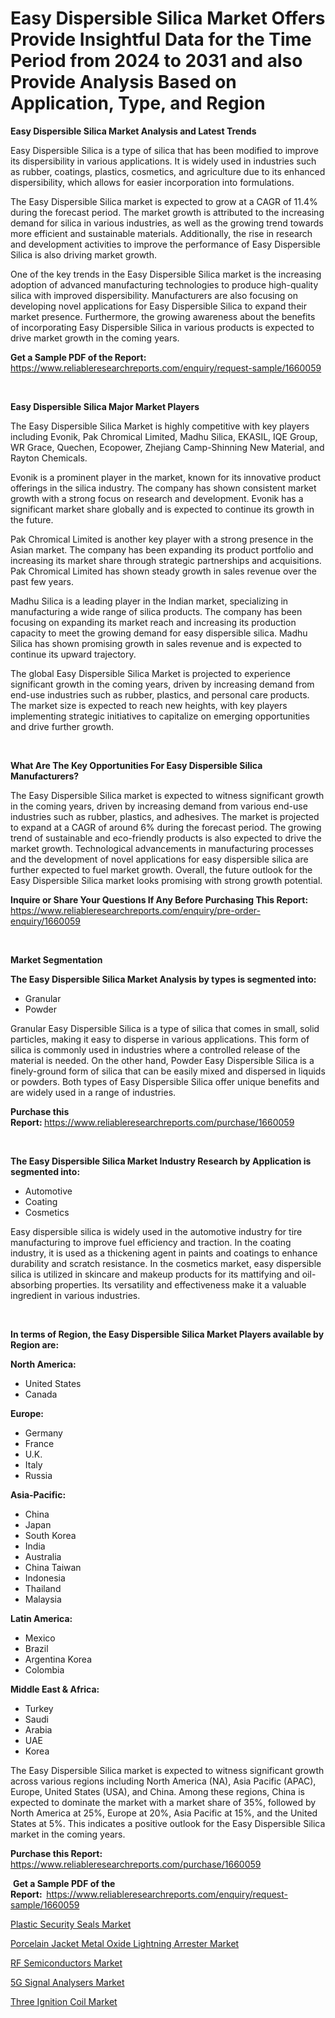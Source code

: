 <p><h1>Easy Dispersible Silica Market Offers Provide Insightful Data for the Time Period from 2024 to 2031 and also Provide Analysis Based on Application, Type, and Region</h1></p><p><strong>Easy Dispersible Silica Market Analysis and Latest Trends</strong></p>
<p><p>Easy Dispersible Silica is a type of silica that has been modified to improve its dispersibility in various applications. It is widely used in industries such as rubber, coatings, plastics, cosmetics, and agriculture due to its enhanced dispersibility, which allows for easier incorporation into formulations.</p><p>The Easy Dispersible Silica market is expected to grow at a CAGR of 11.4% during the forecast period. The market growth is attributed to the increasing demand for silica in various industries, as well as the growing trend towards more efficient and sustainable materials. Additionally, the rise in research and development activities to improve the performance of Easy Dispersible Silica is also driving market growth.</p><p>One of the key trends in the Easy Dispersible Silica market is the increasing adoption of advanced manufacturing technologies to produce high-quality silica with improved dispersibility. Manufacturers are also focusing on developing novel applications for Easy Dispersible Silica to expand their market presence. Furthermore, the growing awareness about the benefits of incorporating Easy Dispersible Silica in various products is expected to drive market growth in the coming years.</p></p>
<p><strong>Get a Sample PDF of the Report:&nbsp;</strong> <a href="https://www.reliableresearchreports.com/enquiry/request-sample/1660059">https://www.reliableresearchreports.com/enquiry/request-sample/1660059</a></p>
<p>&nbsp;</p>
<p><strong>Easy Dispersible Silica Major Market Players</strong></p>
<p><p>The Easy Dispersible Silica Market is highly competitive with key players including Evonik, Pak Chromical Limited, Madhu Silica, EKASIL, IQE Group, WR Grace, Quechen, Ecopower, Zhejiang Camp-Shinning New Material, and Rayton Chemicals. </p><p>Evonik is a prominent player in the market, known for its innovative product offerings in the silica industry. The company has shown consistent market growth with a strong focus on research and development. Evonik has a significant market share globally and is expected to continue its growth in the future.</p><p>Pak Chromical Limited is another key player with a strong presence in the Asian market. The company has been expanding its product portfolio and increasing its market share through strategic partnerships and acquisitions. Pak Chromical Limited has shown steady growth in sales revenue over the past few years.</p><p>Madhu Silica is a leading player in the Indian market, specializing in manufacturing a wide range of silica products. The company has been focusing on expanding its market reach and increasing its production capacity to meet the growing demand for easy dispersible silica. Madhu Silica has shown promising growth in sales revenue and is expected to continue its upward trajectory.</p><p>The global Easy Dispersible Silica Market is projected to experience significant growth in the coming years, driven by increasing demand from end-use industries such as rubber, plastics, and personal care products. The market size is expected to reach new heights, with key players implementing strategic initiatives to capitalize on emerging opportunities and drive further growth.</p></p>
<p>&nbsp;</p>
<p><strong>What Are The Key Opportunities For Easy Dispersible Silica Manufacturers?</strong></p>
<p><p>The Easy Dispersible Silica market is expected to witness significant growth in the coming years, driven by increasing demand from various end-use industries such as rubber, plastics, and adhesives. The market is projected to expand at a CAGR of around 6% during the forecast period. The growing trend of sustainable and eco-friendly products is also expected to drive the market growth. Technological advancements in manufacturing processes and the development of novel applications for easy dispersible silica are further expected to fuel market growth. Overall, the future outlook for the Easy Dispersible Silica market looks promising with strong growth potential.</p></p>
<p><strong>Inquire or Share Your Questions If Any Before Purchasing This Report:</strong> <a href="https://www.reliableresearchreports.com/enquiry/pre-order-enquiry/1660059">https://www.reliableresearchreports.com/enquiry/pre-order-enquiry/1660059</a></p>
<p>&nbsp;</p>
<p><strong>Market Segmentation</strong></p>
<p><strong>The Easy Dispersible Silica Market Analysis by types is segmented into:</strong></p>
<p><ul><li>Granular</li><li>Powder</li></ul></p>
<p><p>Granular Easy Dispersible Silica is a type of silica that comes in small, solid particles, making it easy to disperse in various applications. This form of silica is commonly used in industries where a controlled release of the material is needed. On the other hand, Powder Easy Dispersible Silica is a finely-ground form of silica that can be easily mixed and dispersed in liquids or powders. Both types of Easy Dispersible Silica offer unique benefits and are widely used in a range of industries.</p></p>
<p><strong>Purchase this Report:&nbsp;</strong><a href="https://www.reliableresearchreports.com/purchase/1660059">https://www.reliableresearchreports.com/purchase/1660059</a></p>
<p>&nbsp;</p>
<p><strong>The Easy Dispersible Silica Market Industry Research by Application is segmented into:</strong></p>
<p><ul><li>Automotive</li><li>Coating</li><li>Cosmetics</li></ul></p>
<p><p>Easy dispersible silica is widely used in the automotive industry for tire manufacturing to improve fuel efficiency and traction. In the coating industry, it is used as a thickening agent in paints and coatings to enhance durability and scratch resistance. In the cosmetics market, easy dispersible silica is utilized in skincare and makeup products for its mattifying and oil-absorbing properties. Its versatility and effectiveness make it a valuable ingredient in various industries.</p></p>
<p>&nbsp;</p>
<p><strong>In terms of Region, the Easy Dispersible Silica Market Players available by Region are:</strong></p>
<p>
    <p> <strong> North America: </strong>
        <ul>
            <li>United States</li>
            <li>Canada</li>
        </ul>
        </p> 
    <p> <strong> Europe: </strong>
        <ul>
            <li>Germany</li>
            <li>France</li>
            <li>U.K.</li>
            <li>Italy</li>
            <li>Russia</li>
        </ul>
        </p> 
    <p> <strong> Asia-Pacific: </strong>
        <ul>
            <li>China</li>
            <li>Japan</li>
            <li>South Korea</li>
            <li>India</li>
            <li>Australia</li>
            <li>China Taiwan</li>
            <li>Indonesia</li>
            <li>Thailand</li>
            <li>Malaysia</li>
        </ul>
        </p> 
    <p> <strong> Latin America: </strong>
        <ul>
            <li>Mexico</li>
            <li>Brazil</li>
            <li>Argentina Korea</li>
            <li>Colombia</li>
        </ul>
        </p> 
    <p> <strong> Middle East & Africa: </strong>
        <ul>
            <li>Turkey</li>
            <li>Saudi</li>
            <li>Arabia</li>
            <li>UAE</li>
            <li>Korea</li>
        </ul>
    </p>
    </p>
<p><p>The Easy Dispersible Silica market is expected to witness significant growth across various regions including North America (NA), Asia Pacific (APAC), Europe, United States (USA), and China. Among these regions, China is expected to dominate the market with a market share of 35%, followed by North America at 25%, Europe at 20%, Asia Pacific at 15%, and the United States at 5%. This indicates a positive outlook for the Easy Dispersible Silica market in the coming years.</p></p>
<p><strong>Purchase this Report: </strong><a href="https://www.reliableresearchreports.com/purchase/1660059">https://www.reliableresearchreports.com/purchase/1660059</a></p>
<p>&nbsp;<strong>Get a Sample PDF of the Report:&nbsp;&nbsp;</strong><a href="https://www.reliableresearchreports.com/enquiry/request-sample/1660059">https://www.reliableresearchreports.com/enquiry/request-sample/1660059</a></p>
<p><strong></strong></p>
<p><p><a href="https://view.publitas.com/reportprime-1/plastic-security-seals-market-size-growth-outlook-from-2024-to-2031-projecting-at-markets-trends-analysis-by-application-regional-outlook-and-revenue/">Plastic Security Seals Market</a></p><p><a href="https://github.com/RickHolmes3/Market-Research-Report-List-3/blob/main/porcelain-jacket-metal-oxide-lightning-arrester-market.md">Porcelain Jacket Metal Oxide Lightning Arrester Market</a></p><p><a href="https://view.publitas.com/reportprime-1/rf-semiconductors-market-research-report-the-key-to-successful-business-strategy-forecasted-for-period-from-2024-2031/">RF Semiconductors Market</a></p><p><a href="https://crocus-run-b5a.notion.site/5G-Signal-Analysers-Market-Size-and-Examines-its-Market-Scope-with-a-Primary-Focus-on-Growth-Oppor-a472adbf51cb429c9cbe9baa4770a208">5G Signal Analysers Market</a></p><p><a href="https://metal-farmhouse-e95.notion.site/Three-Ignition-Coil-Market-Size-and-Examines-its-Market-Scope-with-a-Primary-Focus-on-Growth-Oppor-8a6b995d9b0540d895f29f4c6e1445e3">Three Ignition Coil Market</a></p></p>
